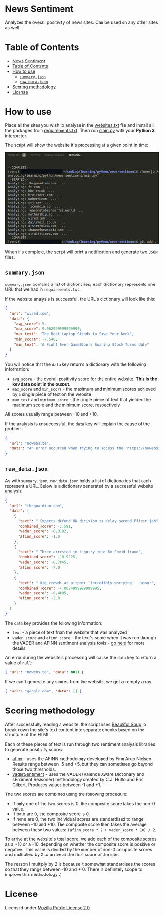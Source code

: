 # News Sentiment

Analyzes the overall positivity of news sites. Can be used on any other sites as well.

# Table of Contents
- [News Sentiment](#news-sentiment)
- [Table of Contents](#table-of-contents)
- [How to use](#how-to-use)
  - [`summary.json`](#summaryjson)
  - [`raw_data.json`](#raw_datajson)
- [Scoring methodology](#scoring-methodology)
- [License](#license)

# How to use

Place all the sites you wish to analyse in the [websites.txt](./websites.txt) file and install all the packages from [requirements.txt](./requirements.txt). Then run [main.py](./main.py) with your **Python 3** interpreter.

The script will show the website it's processing at a given point in time:

![processing](./demo/processing.png)

When it's complete, the script will print a notification and generate two `JSON` files.

## `summary.json`

`summary.json` contains a list of dictionaries; each dictionary represents one URL that we had in `requirements.txt`. 

If the website analysis is successful, the URL's dictionary will look like this:

```json
{
  "url": "wired.com",
  "data": {
    "avg_score": 5,
    "max_score": 9.062999999999999,
    "max_text": "The Best Laptop Stands to Save Your Neck",
    "min_score": -7.548,
    "min_text": "A Fight Over GameStop's Soaring Stock Turns Ugly"
  }
}
```

You will notice that the `data` key returns a dictionary with the following information:
- `avg_score` - the overall positivity score for the entire website. **This is the key data point in the output.**
- `max_score` and `min_score` - the maximum and minimum scores achieved by a single piece of text on the website
- `max_text` and `minimum_score` - the single piece of text that yielded the maximum score and the minimum score, respectively

All scores usually range between -10 and +10.

If the analysis is unsuccessful, the `data` key will explain the cause of the problem:

```json
{
  "url": "nowebsite",
  "data": "An error occurred when trying to access the 'https://nowebsite' URL. Error message: 'HTTPSConnectionPool(host='nowebsite', port=443): Max retries exceeded with url: / (Caused by NewConnectionError('<urllib3.connection.HTTPSConnection object at 0x7fa4493462b0>: Failed to establish a new connection: [Errno -2] Name or service not known'))'"
}
```

## `raw_data.json`

As with `summary.json`, `raw_data.json` holds a list of dictionaries that each represent a URL. Below is a dictionary generated by a successful website analysis:

```json
{
  "url": "theguardian.com",
  "data": [
    {
      "text": " Experts defend UK decision to delay second Pfizer jab",
      "combined_score": -2.591,
      "vader_score": -0.3182,
      "afinn_score": -1.0
    },
    {
      "text": " Three arrested in inquiry into 6m Covid fraud",
      "combined_score": -10.9225,
      "vader_score": -0.7845,
      "afinn_score": -7.0
    },
    {
      "text": " Big crowds at airport 'incredibly worrying'  Labour",
      "combined_score": -4.0024999999999995,
      "vader_score": -0.4005,
      "afinn_score": -2.0
    }
  ]
}
```

The `data` key provides the following information:
- `text` - a piece of text from the website that was analyzed
- `vader_score` and `afinn_score` - the text's score when it was run through the VADER and AFINN sentiment analysis tools - [go here](#scoring-methodology) for more details

An error during the website's processing will cause the `data` key to return a value of `null`:

```json
{ "url": "nowebsite", "data": null }  
```

If we can't generate any scores from the website, we get an empty array:

```json
{ "url": "google.com", "data": [] }
```

# Scoring methodology

After successfully reading a website, the script uses [Beautiful Soup](https://www.crummy.com/software/BeautifulSoup/bs4/doc/) to break down the site's text content into separate chunks based on the structure of the HTML.

Each of these pieces of text is run through two sentiment analysis libraries to generate positivity scores: 
- [afinn](https://github.com/fnielsen/afinn) - uses the AFINN methodology developed by Finn Arup Nielsen. Results range between -5 and +5, but they can sometimes go beyond those two thresholds.
- [vaderSentiment](https://github.com/cjhutto/vaderSentiment) - uses the VADER (Valence Aware Dictionary and sEntiment Reasoner) methodology created by C.J. Hutto and Eric Gilbert. Produces values between -1 and +1.

The two scores are combined using the following procedure:
- If only one of the two scores is 0, the composite score takes the non-0 value.
- If both are 0, the composite score is 0.
- If none are 0, the two individual scores are standardised to range between -10 and +10. The composite score then takes the average between these two values: `(afinn_score * 2 + vader_score * 10) / 2`.

To arrive at the website's total score, we add each of the composite scores as a +10 or a -10, depending on whether the composite score is positive or negative. This value is  divided by the number of non-0 composite scores and multiplied by 2 to arrive at the final score of the site. 

The reason I multiply by 2 is because it somewhat standardises the scores so that they range between -10 and +10. There is definitely scope to improve this methodology :)

# License 
Licensed under [Mozilla Public License 2.0](./LICENSE)